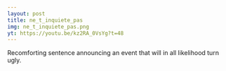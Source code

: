 ```yaml
---
layout: post
title: ne_t_inquiete_pas
img: ne_t_inquiete_pas.png
yt: https://youtu.be/kz2RA_0VsYg?t=48
---
```

Recomforting sentence announcing an event that will in all likelihood turn ugly. 